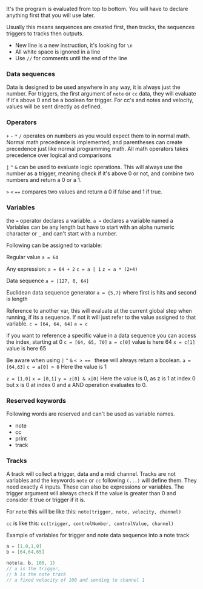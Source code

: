 
It's the program is evaluated from top to bottom. 
You will have to declare anything first that you will use later.

Usually this means sequences are created first, then tracks, the sequences triggers to tracks then outputs.

- New line is a new instruction, it's looking for `\n`
- All white space is ignored in a line 
- Use `//` for comments until the end of the line

### Data sequences 

Data is designed to be used anywhere in any way, it is always just the number.
For triggers, the first argument of `note` or `cc` data, they will evaluate if it's above 0 and be a boolean for trigger. 
For cc's and notes and velocity, values will be sent directly as defined. 

### Operators 

`+` `-` `*` `/` operates on numbers as you would expect them to in normal math. 
Normal math precedence is implemented, and parentheses can create precedence just like normal programming math. All math operators takes precedence over logical and comparisons

`|` `^` `&` can be used to evaluate logic operations. This will always use the number as a trigger, meaning check if it's above 0 or not, and combine two numbers and return a 0 or a 1.

`>` `<` `==` compares two values and return a 0 if false and 1 if true. 

### Variables 

the `=` operator declares a variable.
`a =` declares a variable named a
Variables can be any length but have to start with an alpha numeric character or `_` and can't start with a number.
 
Following can be assigned to variable:

Regular value
`a = 64`

Any expression:
`a = 64 + 2`
`c = a | 1`
`z = a * (2+4)` 

Data sequence 
`a = [127, 0, 64]`

Euclidean data sequence generator 
`a = {5,7}` where first is hits and second is length

Reference to another var, this will evaluate at the current global step when running, if its a sequence.
If not it will just refer to the value assigned to that variable.
`c = [64, 64, 64]`
`a = c`

if you want to reference a specific value in a data sequence you can access the index, starting at 0
`c = [64, 65, 70]`
`a = c[0]`  value is here 64
`x = c[1]`  value is here 65

Be aware when using `|` `^` `&` `< > == ` these will always return a boolean.
`a = [64,63]`
`c = a[0] > 0` Here the value is 1

`z = [1,0]`
`x = [0,1]`
`y = z[0] & x[0]` Here the value is 0, as z is 1 at index 0 but x is 0 at index 0 and a AND operation evaluates to 0.

### Reserved keywords

Following words are reserved and can't be used as variable names.
- note
- cc
- print
- track

### Tracks

A track will collect a trigger, data and a midi channel.
Tracks are not variables and  the keywords `note` or `cc` following `(...)` will define them.
They need exactly 4 inputs. These can also be expressions or variables.
The trigger argument will always check if the value is greater than 0 and consider it true or trigger if it is. 

For `note` this will be like this:
`note(trigger, note, velocity, channel)`

`cc` is like this:
`cc(trigger, controlNumber, controlValue, channel)`

Example of variables for trigger and note data sequence into a note track
```cpp
a = [1,0,1,0]
b = [64,64,65]

note(a, b, 100, 1) 
// a is the trigger, 
// b is the note track
// a fixed velocity of 100 and sending to channel 1
```





